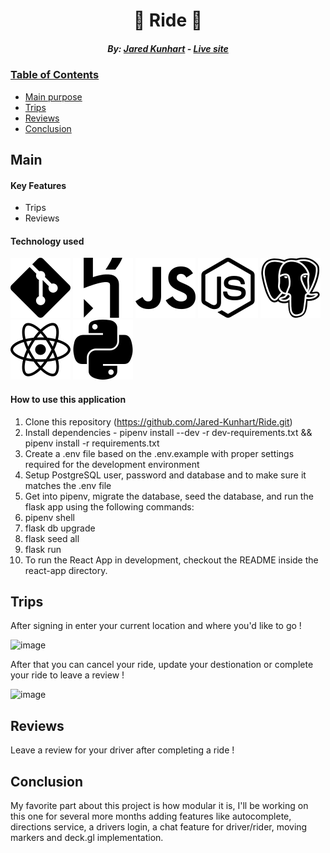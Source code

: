 <h1 align="center">🚕 Ride 🚕</h1>

<h5 align="center">  By:  <a href="https://github.com/Jared-Kunhart">Jared Kunhart</a> - <a href="https://r1de-app.herokuapp.com/"><i>Live site</i></h5>

### Table of Contents
- [Main purpose](#main)
- [Trips](#trips)
- [Reviews](#reviews)
- [Conclusion](#conclusion)

## Main

#### Key Features
- Trips
- Reviews

#### Technology used

![alt text](https://github.com/Workshape/tech-icons/blob/master/icons/git.svg)
![alt text](https://github.com/Workshape/tech-icons/blob/master/icons/heroku.svg)
![alt text](https://github.com/Workshape/tech-icons/blob/master/icons/javascript.svg)
![alt text](https://github.com/Workshape/tech-icons/blob/master/icons/nodejs.svg)
![alt text](https://github.com/Workshape/tech-icons/blob/master/icons/postgres.svg)
![alt text](https://github.com/Workshape/tech-icons/blob/master/icons/react.svg)
![alt text](https://github.com/Workshape/tech-icons/blob/master/icons/python.svg)

#### How to use this application
1. Clone this repository (https://github.com/Jared-Kunhart/Ride.git)
2. Install dependencies - pipenv install --dev -r dev-requirements.txt && pipenv install -r requirements.txt
3. Create a .env file based on the .env.example with proper settings required for the development environment
4. Setup PostgreSQL user, password and database and to make sure it matches the .env file
5. Get into pipenv, migrate the database, seed the database, and run the flask app using the following commands:
6. pipenv shell
7. flask db upgrade
8. flask seed all
9. flask run
10. To run the React App in development, checkout the README inside the react-app directory.

## Trips
  After signing in enter your current location and where you'd like to go !
  
![image](https://user-images.githubusercontent.com/89172742/169740841-45a98094-6113-40e6-b847-fb9b5a9d21c9.png)

  After that you can cancel your ride, update your destionation or complete your ride to leave a review !
  
![image](https://user-images.githubusercontent.com/89172742/169741559-015a4930-de03-432c-84f4-32ef3e9f9938.png)


## Reviews
  Leave a review for your driver after completing a ride !

## Conclusion
  My favorite part about this project is how modular it is, I'll be working on this one for several more months adding features like autocomplete, directions service, a drivers login, a chat feature for driver/rider, moving markers and deck.gl implementation.
